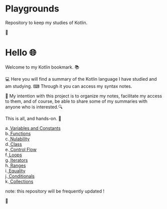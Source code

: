 # Playgrounds
Repository to keep my studies of Kotlin.

🌟

# Hello 🌐

Welcome to my Kotlin bookmark. 📚

💻 Here you will find a summary of the Kotlin language I have studied and am studying.
⌨ Through it you can access my syntax notes.

💾 My intention with this project is to organize my notes, facilitate my access to them, and of course, be able to share some of my summaries with anyone who is interested.🔍

This is all, and hands-on. 🏁

a.<a href="https://github.com/MariliseMorona/Playgrounds/tree/main/swift/variablesAndConstants.kt" target="blank" alt="Link de acesso aos conteúdos sobre Swift"> Variables and Constants</a><br>
b.<a href="https://github.com/MariliseMorona/Playgrounds/tree/main/swift/functions.kt" target="blank" alt="Link de acesso aos conteúdos sobre Swift"> Functions</a><br>
c.<a href="https://github.com/MariliseMorona/Playgrounds/tree/main/swift/nulability.kt" target="blank" alt="Link de acesso aos conteúdos sobre Swift"> Nulability</a><br>
d.<a href="https://github.com/MariliseMorona/Playgrounds/tree/main/swift/class.kt" target="blank" alt="Link de acesso aos conteúdos sobre Swift"> Class</a><br>
e.<a href="https://github.com/MariliseMorona/Playgrounds/tree/main/swift/controlFlow.kt" target="blank" alt="Link de acesso aos conteúdos sobre Swift"> Control Flow</a><br>
f.<a href="https://github.com/MariliseMorona/Playgrounds/tree/main/swift/loops.kt" target="blank" alt="Link de acesso aos conteúdos sobre Swift"> Loops</a><br>
g.<a href="https://github.com/MariliseMorona/Playgrounds/tree/main/swift/iterators.kt" target="blank" alt="Link de acesso aos conteúdos sobre Swift"> Iterators</a><br>
h.<a href="https://github.com/MariliseMorona/Playgrounds/tree/main/swift/ranges.kt" target="blank" alt="Link de acesso aos conteúdos sobre Swift"> Ranges</a><br>
i.<a href="https://github.com/MariliseMorona/Playgrounds/tree/main/swift/equality.kt" target="blank" alt="Link de acesso aos conteúdos sobre Swift"> Equality</a><br>
j.<a href="https://github.com/MariliseMorona/Playgrounds/tree/main/swift/conditionals.kt" target="blank" alt="Link de acesso aos conteúdos sobre Swift"> Conditionals</a><br>
k.<a href="https://github.com/MariliseMorona/Playgrounds/tree/main/swift/collections.kt" target="blank" alt="Link de acesso aos conteúdos sobre Swift"> Collections</a><br>


note: this repository will be frequently updated !

🌟